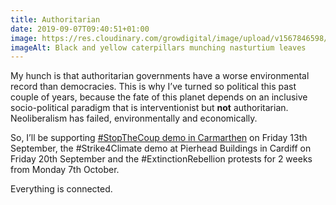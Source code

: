 ```yaml
---
title: Authoritarian
date: 2019-09-07T09:40:51+01:00
image: https://res.cloudinary.com/growdigital/image/upload/v1567846598/caterpillar-60EDBC67.jpg
imageAlt: Black and yellow caterpillars munching nasturtium leaves
---
```


My hunch is that authoritarian governments have a worse environmental record than democracies. This is why I’ve turned so political this past couple of years, because the fate of this planet depends on an inclusive socio-political paradigm that is interventionist but **not** authoritarian. Neoliberalism has failed, environmentally and economically. 

So, I’ll be supporting [#StopTheCoup demo in Carmarthen](https://www.facebook.com/events/2321525561510100/) on Friday 13th September, the #Strike4Climate demo at Pierhead Buildings in Cardiff on Friday 20th September and the #ExtinctionRebellion protests for 2 weeks from Monday 7th October. 

Everything is connected. 

</rant>
